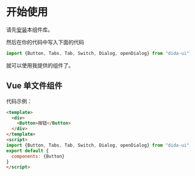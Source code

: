 # 开始使用

请先[安装](#/doc/install)本组件库。

然后在你的代码中写入下面的代码

```javascript
import {Button, Tabs, Tab, Switch, Dialog, openDialog} from "dida-ui"
```

就可以使用我提供的组件了。

## Vue 单文件组件

代码示例：

```html
<template>
  <div>
    <Button>按钮</Button>
  </div>
</template>
<script>
import {Button, Tabs, Tab, Switch, Dialog, openDialog} from "dida-ui"
export default {
  components: {Button}
}
</script>
```
